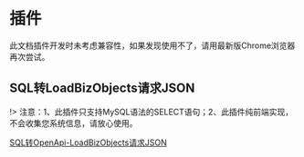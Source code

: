 # 插件

此文档插件开发时未考虑兼容性，如果发现使用不了，请用最新版Chrome浏览器再次尝试。


## SQL转LoadBizObjects请求JSON

!> 注意：1、此插件只支持MySQL语法的SELECT语句；2、此插件纯前端实现，不会收集您系统信息，请放心使用。

[SQL转OpenApi-LoadBizObjects请求JSON](../plug/sql2api/index.html ':include :type=iframe width=100% height=650px')
